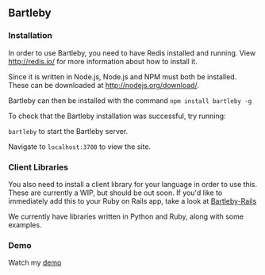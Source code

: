 ## Bartleby

### Installation

In order to use Bartleby, you need to have Redis installed and running.  View
http://redis.io/ for more information about how to install it.

Since it is written in Node.js, Node.js and NPM must both be installed.
These can be downloaded at http://nodejs.org/download/.

Bartleby can then be installed with the command
`npm install bartleby -g`

To check that the Bartleby installation was successful, try running:

`bartleby` to start the Bartleby server.

Navigate to `localhost:3700` to view the site.

### Client Libraries

You also need to install a client library for your language in order to use this.
These are currently a WIP, but should be out soon.  If you'd like to immediately
add this to your Ruby on Rails app, take a look at [Bartleby-Rails](http://github.com/squidarth/bartleby-rails)

We currently have libraries written in Python and Ruby, along with some examples.

### Demo

Watch my [demo](http://www.youtube.com/watch?v=tLsH3CMCOpo&feature=youtu.be)
